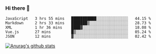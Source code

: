 ### Hi there 👋



<!--
**webB1an/webB1an** is a ✨ _special_ ✨ repository because its `README.md` (this file) appears on your GitHub profile.

Here are some ideas to get you started:

- 🔭 I’m currently working on ...
- 🌱 I’m currently learning ...
- 👯 I’m looking to collaborate on ...
- 🤔 I’m looking for help with ...
- 💬 Ask me about ...
- 📫 How to reach me: ...
- 😄 Pronouns: ...
- ⚡ Fun fact: ...
-->

<!--START_SECTION:waka-->
```text
JavaScript   3 hrs 55 mins   ███████████░░░░░░░░░░░░░░   44.15 % 
Markdown     2 hrs 33 mins   ███████▒░░░░░░░░░░░░░░░░░   28.73 % 
XML          1 hr 36 mins    ████▓░░░░░░░░░░░░░░░░░░░░   18.08 % 
Vue.js       27 mins         █▒░░░░░░░░░░░░░░░░░░░░░░░   05.24 % 
JSON         12 mins         ▓░░░░░░░░░░░░░░░░░░░░░░░░   02.42 % 
```
<!--END_SECTION:waka-->


[![Anurag's github stats](https://github-readme-stats.vercel.app/api?username=webB1an&show_icons=true&theme=radical)](https://github.com/anuraghazra/github-readme-stats)

